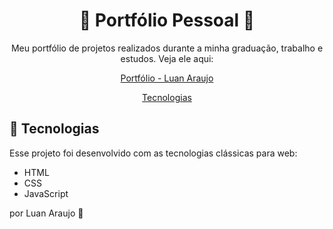 
 

<h1 align="center"> 📄 Portfólio Pessoal 📄 </h1>

<p align="center">
Meu portfólio de projetos realizados durante a minha graduação, trabalho e estudos. Veja ele aqui:<br/>

<p align="center">
<a  href="https://luanaraujo-portfolio.vercel.app/">Portfólio - Luan Araujo</a>
</p>

<p align="center">
  <a href="#-tecnologias">Tecnologias</a>
</p>

## 🚀 Tecnologias

Esse projeto foi desenvolvido com as tecnologias clássicas para web:

- HTML
- CSS
- JavaScript


por Luan Araujo :wave:
